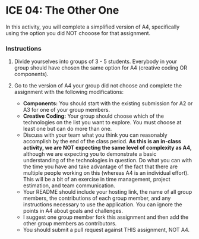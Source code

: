 # ICE 04: The Other One

In this activity, you will complete a simplified version of A4, specifically using the option you did NOT chooose for that assignment.

### Instructions

1. Divide yourselves into groups of 3 - 5 students. Everybody in your group should have chosen the same option for A4 (creative coding OR components).

2. Go to the version of A4 your group did not choose and complete the assignment with the following modifications:
   * **Components:** You should start with the existing submission for A2 or A3 for one of your group members.
    * **Creative Coding:** Your group should choose which of the technologies on the list you want to explore. You must choose at least one but can do more than one.
    * Discuss with your team what you think you can reasonably accomplish by the end of the class period. **As this is an in-class activity, we are NOT expecting the same level of complexity as A4,** although we are expecting you to demonstrate a basic understanding of the technologies in question. Do what you can with the time you have and take advantage of the fact that there are multiple people working on this (whereas A4 is an individual effort). This will be a bit of an exercise in time management, project estimation, and team communication.
    * Your README should include your hosting link, the name of all group members, the contributions of each group member, and any instructions necessary to use the application. You can ignore the points in A4 about goals and challenges.
    * I suggest one group member fork this assignment and then add the other group members as contributors.
    * You should submit a pull request against THIS assignment, NOT A4.
